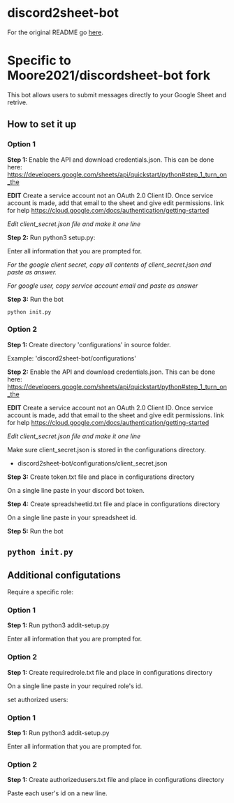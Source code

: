 # discord2sheet-bot

For the original README go [here](https://github.com/hugonun/discord2sheet-bot).

# Specific to Moore2021/discordsheet-bot fork

This bot allows users to submit messages directly to your Google Sheet and retrive.

## How to set it up

### Option 1

**Step 1:** Enable the API and download credentials.json. This can be done here: https://developers.google.com/sheets/api/quickstart/python#step_1_turn_on_the

**EDIT** Create a service account not an OAuth 2.0 Client ID. Once service account is made, add that email to the sheet and give edit permissions.
link for help https://cloud.google.com/docs/authentication/getting-started

*Edit client_secret.json file and make it one line*

**Step 2:** Run python3 setup.py:

Enter all information that you are prompted for.

*For the google client secret, copy all contents of client_secret.json and paste as answer.*

*For google user, copy service account email and paste as answer*

**Step 3:** Run the bot

`python init.py`

### Option 2

**Step 1:** Create directory 'configurations' in source folder.

Example: 'discord2sheet-bot/configurations'

**Step 2:** Enable the API and download credentials.json. This can be done here: https://developers.google.com/sheets/api/quickstart/python#step_1_turn_on_the

**EDIT** Create a service account not an OAuth 2.0 Client ID. Once service account is made, add that email to the sheet and give edit permissions.
link for help https://cloud.google.com/docs/authentication/getting-started

*Edit client_secret.json file and make it one line*

Make sure client_secret.json is stored in the configurations directory.
- discord2sheet-bot/configurations/client_secret.json

**Step 3:** Create token.txt file and place in configurations directory

On a single line paste in your discord bot token.

**Step 4:** Create spreadsheetid.txt file and place in configurations directory

On a single line paste in your spreadsheet id.

**Step 5:** Run the bot

`python init.py`
------

## Additional configutations

Require a specific role:

### Option 1

**Step 1:** Run python3 addit-setup.py

Enter all information that you are prompted for.

### Option 2

**Step 1:** Create requiredrole.txt file and place in configurations directory

On a single line paste in your required role's id.

set authorized users:

### Option 1

**Step 1:** Run python3 addit-setup.py

Enter all information that you are prompted for.

### Option 2

**Step 1:** Create authorizedusers.txt file and place in configurations directory

Paste each user's id on a new line.

